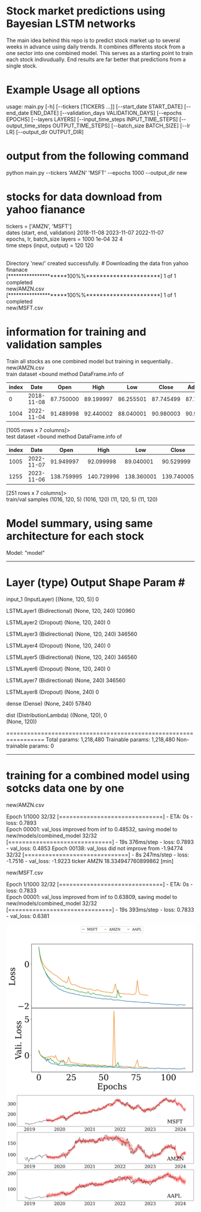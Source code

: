 # Stock market predictions using Bayesian LSTM networks

The main idea behind this repo is to predict stock market up to several weeks in advance using daily trends. It combines differents stock from a one sector into one combined model. This serves as a starting point to train each stock indivudually. End results are far better that predictions from a single stock.

# Example Usage all options

usage: main.py [-h] [--tickers [TICKERS ...]] [--start_date START_DATE] [--end_date END_DATE] [--validation_days VALIDATION_DAYS] [--epochs EPOCHS] [--layers LAYERS]
               [--input_time_steps INPUT_TIME_STEPS] [--output_time_steps OUTPUT_TIME_STEPS] [--batch_size BATCH_SIZE] [--lr LR] [--output_dir OUTPUT_DIR]

# output from the following command
python main.py --tickers 'AMZN' 'MSFT' --epochs 1000 --output_dir new

# stocks for data download from yahoo fianance
tickers =  ['AMZN', 'MSFT'] <br>
dates (start, end, validation) 2018-11-08 2023-11-07 2022-11-07 <br>
epochs, lr, batch_size layers =  1000 1e-04 32 4 <br>
time steps (input, output) =  120 120 <br>

<br>
Directory 'new/' created successfully.
# Downloading the data fron yahoo finanace<br>
[*********************100%%**********************]  1 of 1 completed<br>
new/AMZN.csv<br>
[*********************100%%**********************]  1 of 1 completed<br>
new/MSFT.csv<br>

# information for training and validation samples
Train all stocks as one combined model but training in sequentially..<br>
new/AMZN.csv<br>
train dataset <bound method DataFrame.info of<br>

| index |Date   |     Open    |    High     |    Low     |  Close  | Adj Close |     Volume|
| -------- | -------- | -------- | -------- | -------- | -------- | -------- | -------- |
|0     |2018-11-08|   87.750000   |89.199997   |86.255501   |87.745499   |87.745499  |130698000|
|1004  |2022-11-04|   91.489998   |92.440002   |88.040001   |90.980003   |90.980003  |129101300|

[1005 rows x 7 columns]><br>
test dataset <bound method DataFrame.info of<br>

| index |Date   |     Open    |    High     |    Low     |  Close  | Adj Close |     Volume|
| -------- | -------- | -------- | -------- | -------- | -------- | -------- | -------- |
| 1005 |  2022-11-07 |  91.949997 |   92.099998 |  89.040001 |   90.529999 |   90.529999 |   77495700 |
| 1255 |  2023-11-06 |  138.759995|  140.729996 | 138.360001 | 139.740005 | 139.740005 |  44928800 |

[251 rows x 7 columns]><br>
train/val samples  (1016, 120, 5) (1016, 120) (11, 120, 5) (11, 120)<br>

# Model summary, using same architecture for each stock
Model: "model"
_________________________________________________________________
 Layer (type)                Output Shape              Param #   
=================================================================
 input_1 (InputLayer)        [(None, 120, 5)]          0         
                                                                 
 LSTMLayer1 (Bidirectional)  (None, 120, 240)          120960    
                                                                 
 LSTMLayer2 (Dropout)        (None, 120, 240)          0         
                                                                 
 LSTMLayer3 (Bidirectional)  (None, 120, 240)          346560    
                                                                 
 LSTMLayer4 (Dropout)        (None, 120, 240)          0         
                                                                 
 LSTMLayer5 (Bidirectional)  (None, 120, 240)          346560    
                                                                 
 LSTMLayer6 (Dropout)        (None, 120, 240)          0         
                                                                 
 LSTMLayer7 (Bidirectional)  (None, 240)               346560    
                                                                 
 LSTMLayer8 (Dropout)        (None, 240)               0         
                                                                 
 dense (Dense)               (None, 240)               57840     
                                                                 
 dist (DistributionLambda)   ((None, 120),             0         
                              (None, 120))                       
                                                                 
=================================================================
Total params: 1,218,480
Trainable params: 1,218,480
Non-trainable params: 0
_________________________________________________________________

# training for a combined model using sotcks data one by one<br>

new/AMZN.csv<br>

Epoch 1/1000
32/32 [==============================] - ETA: 0s - loss: 0.7893  
Epoch 00001: val_loss improved from inf to 0.48532, saving model to new/models/combined_model
32/32 [==============================] - 19s 376ms/step - loss: 0.7893 - val_loss: 0.4853
Epoch 00138: val_loss did not improve from -1.94774
32/32 [==============================] - 8s 247ms/step - loss: -1.7516 - val_loss: -1.9223
ticker  AMZN 18.334947760899862 [min]


new/MSFT.csv

Epoch 1/1000
32/32 [==============================] - ETA: 0s - loss: 0.7833  
Epoch 00001: val_loss improved from inf to 0.63809, saving model to new/models/combined_model
32/32 [==============================] - 19s 393ms/step - loss: 0.7833 - val_loss: 0.6381


![losses](loss.jpg)
![predictions](pred.jpg)
